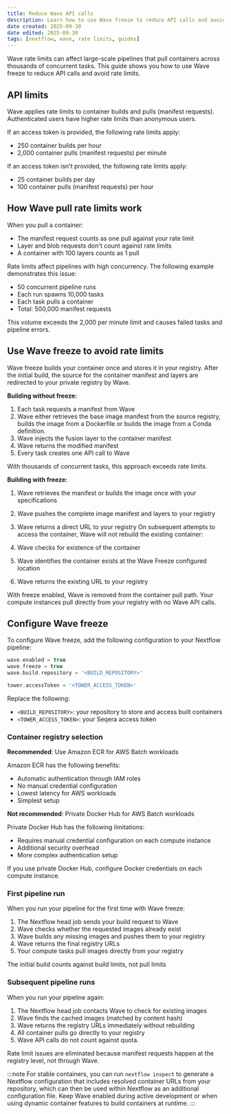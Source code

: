 ```yaml
---
title: Reduce Wave API calls
description: Learn how to use Wave freeze to reduce API calls and avoid rate limits in large-scale Nextflow pipelines
date created: 2025-09-30
date edited: 2025-09-30
tags: [nextflow, wave, rate limits, guides]
---
```


Wave rate limits can affect large-scale pipelines that pull containers across thousands of concurrent tasks. This guide shows you how to use Wave freeze to reduce API calls and avoid rate limits.

## API limits

Wave applies rate limits to container builds and pulls (manifest requests). Authenticated users have higher rate limits than anonymous users.

If an access token is provided, the following rate limits apply:

- 250 container builds per hour
- 2,000 container pulls (manifest requests) per minute

If an access token isn't provided, the following rate limits apply:

- 25 container builds per day
- 100 container pulls (manifest requests) per hour

## How Wave pull rate limits work

When you pull a container:

- The manifest request counts as one pull against your rate limit
- Layer and blob requests don't count against rate limits
- A container with 100 layers counts as 1 pull

Rate limits affect pipelines with high concurrency. The following example demonstrates this issue:

- 50 concurrent pipeline runs
- Each run spawns 10,000 tasks
- Each task pulls a container
- Total: 500,000 manifest requests

This volume exceeds the 2,000 per minute limit and causes failed tasks and pipeline errors.

## Use Wave freeze to avoid rate limits

Wave freeze builds your container once and stores it in your registry. After the initial build, the source for the container manifest and layers are redirected to your private registry by Wave.

**Building without freeze:**

1. Each task requests a manifest from Wave
1. Wave either retrieves the base image manifest from the source registry, builds the image from a Dockerfile or builds the image from a Conda definition.
1. Wave injects the fusion layer to the container manifest
1. Wave returns the modified manifest
1. Every task creates one API call to Wave

With thousands of concurrent tasks, this approach exceeds rate limits.

**Building with freeze:**

1. Wave retrieves the manifest or builds the image once with your specifications
1. Wave pushes the complete image manifest and layers to your registry
1. Wave returns a direct URL to your registry
On subsequent attempts to access the container, Wave will not rebuild the existing container:

1. Wave checks for existence of the container
1. Wave identifies the container exists at the Wave Freeze configured location
1. Wave returns the existing URL to your registry

With freeze enabled, Wave is removed from the container pull path. Your compute instances pull directly from your registry with no Wave API calls.

## Configure Wave freeze

To configure Wave freeze, add the following configuration to your Nextflow pipeline:

```groovy
wave.enabled = true
wave.freeze = true
wave.build.repository = '<BUILD_REPOSITORY>'

tower.accessToken = '<TOWER_ACCESS_TOKEN>'
```

Replace the following:

- `<BUILD_REPOSITORY>`: your repository to store and access built containers
- `<TOWER_ACCESS_TOKEN>`: your Seqera access token

### Container registry selection

**Recommended**: Use Amazon ECR for AWS Batch workloads

Amazon ECR has the following benefits:

- Automatic authentication through IAM roles
- No manual credential configuration
- Lowest latency for AWS workloads
- Simplest setup

**Not recommended**: Private Docker Hub for AWS Batch workloads

Private Docker Hub has the following limitations:

- Requires manual credential configuration on each compute instance
- Additional security overhead
- More complex authentication setup

If you use private Docker Hub, configure Docker credentials on each compute instance.

### First pipeline run

When you run your pipeline for the first time with Wave freeze:

1. The Nextflow head job sends your build request to Wave
1. Wave checks whether the requested images already exist
1. Wave builds any missing images and pushes them to your registry
1. Wave returns the final registry URLs
1. Your compute tasks pull images directly from your registry

The initial build counts against build limits, not pull limits

### Subsequent pipeline runs

When you run your pipeline again:

1. The Nextflow head job contacts Wave to check for existing images
1. Wave finds the cached images (matched by content hash)
1. Wave returns the registry URLs immediately without rebuilding
1. All container pulls go directly to your registry
1. Wave API calls do not count against quota.

Rate limit issues are eliminated because manifest requests happen at the registry level, not through Wave.

:::note
For stable containers, you can run `nextflow inspect` to generate a Nextflow configuration that includes resolved container URLs from your repository, which can then be used within Nextflow as an additional configuration file. Keep Wave enabled during active development or when using dynamic container features to build containers at runtime.
:::

